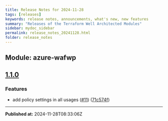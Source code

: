 ```yaml
---
title: Release Notes for 2024-11-28
tags: [releases]
keywords: release notes, announcements, what's new, new features
summary: "Releases of the Terraform Well Architected Modules"
sidebar: mydoc_sidebar
permalink: release_notes_20241128.html
folder: release_notes
---
```


## Module: azure-wafwp
## [1.1.0](https://github.com/CloudNationHQ/terraform-azure-wafwp/releases/tag/v1.1.0)


### Features

* add policy settings in all usages ([#11](https://github.com/CloudNationHQ/terraform-azure-wafwp/issues/11)) ([71c574f](https://github.com/CloudNationHQ/terraform-azure-wafwp/commit/71c574ffa56c0df084f1fb5f6e98236acceec4da))

---

**Published at:** 2024-11-28T08:33:06Z


